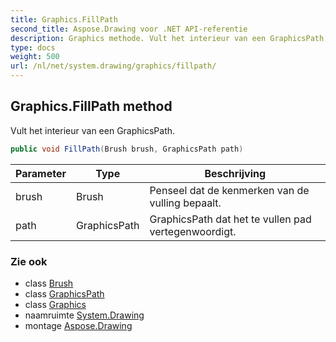 ```yaml
---
title: Graphics.FillPath
second_title: Aspose.Drawing voor .NET API-referentie
description: Graphics methode. Vult het interieur van een GraphicsPath.
type: docs
weight: 500
url: /nl/net/system.drawing/graphics/fillpath/
---
```

## Graphics.FillPath method

Vult het interieur van een GraphicsPath.

```csharp
public void FillPath(Brush brush, GraphicsPath path)
```

| Parameter | Type | Beschrijving |
| --- | --- | --- |
| brush | Brush | Penseel dat de kenmerken van de vulling bepaalt. |
| path | GraphicsPath | GraphicsPath dat het te vullen pad vertegenwoordigt. |

### Zie ook

* class [Brush](../../brush/)
* class [GraphicsPath](../../../system.drawing.drawing2d/graphicspath/)
* class [Graphics](../)
* naamruimte [System.Drawing](../../graphics/)
* montage [Aspose.Drawing](../../../)


